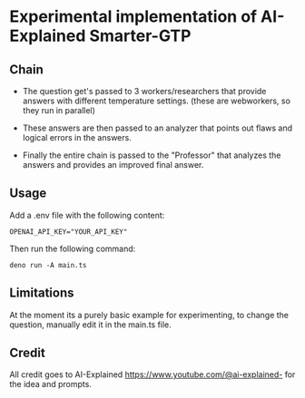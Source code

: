 # Experimental implementation of AI-Explained Smarter-GTP

## Chain

* The question get's passed to 3 workers/researchers that provide answers with different temperature settings. (these are webworkers, so they run in parallel)

* These answers are then passed to an analyzer that points out flaws and logical errors in the answers.

* Finally the entire chain is passed to the "Professor" that analyzes the answers and provides an improved final answer.


## Usage

Add a .env file with the following content:

```
OPENAI_API_KEY="YOUR_API_KEY"
```

Then run the following command:

```
deno run -A main.ts
```


## Limitations

At the moment its a purely basic example for experimenting, to change the question, manually edit it in the main.ts file.


## Credit

All credit goes to AI-Explained https://www.youtube.com/@ai-explained- for the idea and prompts.